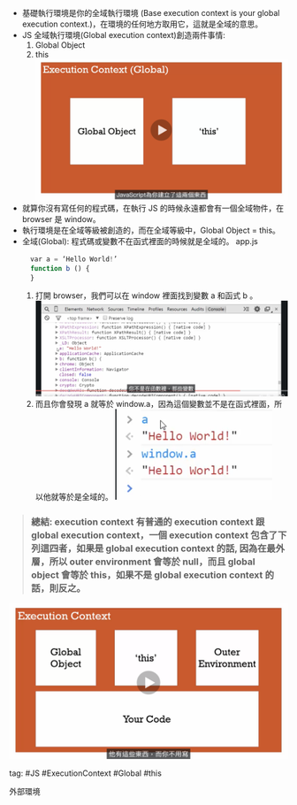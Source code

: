 * 基礎執行環境是你的全域執行環境 (Base execution context is your global execution context.)，在環境的任何地方取用它，這就是全域的意思。
* JS 全域執行環境(Global execution context)創造兩件事情:
	1. Global Object
	2. this
	 ![](./photo/Pasted%20image%2020221028200414.png)
* 就算你沒有寫任何的程式碼，在執行 JS 的時候永遠都會有一個全域物件，在 browser 是 window。
* 執行環境是在全域等級被創造的，而在全域等級中，Global Object = this。
* 全域(Global): 程式碼或變數不在函式裡面的時候就是全域的。
	app.js
	```js
	  var a = ‘Hello World!’    
	  function b () {
	  }
	```
	1. 打開 browser，我們可以在 window 裡面找到變數 a 和函式 b 。
		![](./photo/Pasted%20image%2020221029143312.png)
	2. 而且你會發現 a 就等於 window.a，因為這個變數並不是在函式裡面，所以他就等於是全域的。
		![](./photo/Pasted%20image%2020221029143429.png)


 > ### 總結: execution context 有普通的 execution context 跟 global execution context，一個 execution context 包含了下列這四者，如果是 global execution context 的話, 因為在最外層，所以 outer environment 會等於 null，而且 global object 會等於 this，如果不是 global execution context 的話，則反之。
![](./photo/Pasted%20image%2020221029143641.png)

tag: #JS #ExecutionContext #Global #this

外部環境